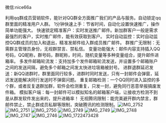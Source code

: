微信:nice66a


利用qq群成员营销软件，能针对QQ群全方面推广我们的产品与服务。自动锁定qq群里面的精准用户人群。
1分钟快速上手：节省时间，自动化设置快速推广，操作简单功能强大。
快速锁定精准客户：实时发送推广邮件。新加群客户一般是需求最强烈的客户，实时推广邮件，能有效获取到客户。
实时自动监控：实时自动监控QQ群成员的加入和退出，精准发邮件给入群成员推广邮件。
群推广无限制：无需群主管理员身份，无视群禁言、禁私信。
变量功能强大：邮件内容支持插入QQ号码，QQ昵称，群号码，群昵称，时间，随机变量等多种变量组合，提升邮件进箱率。
多发件邮箱轮流发：支持加多个发件邮箱轮流发送，并设置多个邮箱账户之间的发送间隔，避免多个邮箱之间发太快进垃圾箱被封号。
进群退群延迟发送：新QQ进群时，群里面同行较多，进群时同时发送，只有一封邮件会弹窗，延迟发送能解决同行发送时不弹窗问题。
重复邮箱检测：一个QQ同时进入监控的多个群，或者反复退群加群，软件会检测重复，只发一封，避免同行恶意举报搞废发件箱。
模拟客户端：每一封邮件可以模拟知名的邮箱客户端，让接收方检测不到是从群发软件发出来的，提升进箱率！
无视腾讯限制：能完美避开群内禁言，群邮件禁止，禁止群成员私聊等限制，突破腾讯的检测限制。![IMG_2752](https://github.com/user-attachments/assets/11ba9d16-484e-47d8-9812-77c966c35132)
![IMG_2751](https://github.com/user-attachments/assets/eb74147a-f86d-4e38-a77f-f320a6cfe97a)
![IMG_2750](https://github.com/user-attachments/assets/4044741b-1d03-410d-a732-c1c64bf45e3e)
![IMG_2749](https://github.com/user-attachments/assets/1a6df83d-cc3c-4910-8a46-b24e5c9fb985)
![IMG_2749](https://github.com/user-attachments/assets/e00a7428-91e4-408d-9579-152d6899aebb)
![IMG_2748](https://github.com/user-attachments/assets/1db5341e-7490-445a-9ffc-277c4ef2b637)
![IMG_2747](https://github.com/user-attachments/assets/072e50b7-2128-4abf-b413-6d67777f236f)
![IMG_2746](https://github.com/user-attachments/assets/f86130ed-7279-4c83-987f-0dae90258d19)
![IMG_1722473428](https://github.com/user-attachments/assets/e37929ee-a6fd-4189-ad76-76ce6c73e724)
